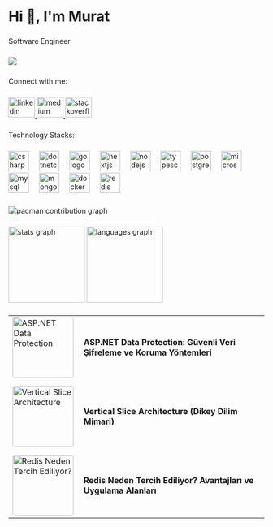 <h1 align="left">Hi 👋, I'm Murat</h1>

###

<p align="left">Software Engineer</p>

###

<div align="left">
  <img src="https://visitor-badge.laobi.icu/badge?page_id=muratagyz.muratagyz&"  />
</div>

###

<p align="left">Connect with me:</p>

###

<div align="left">
  <a href="www.linkedin.com/in/muratagyuz" target="_blank">
    <img src="https://raw.githubusercontent.com/maurodesouza/profile-readme-generator/master/src/assets/icons/social/linkedin/default.svg" width="52" height="40" alt="linkedin logo"  />
  </a>
  <a href="https://medium.com/@muratagyuz" target="_blank">
    <img src="https://raw.githubusercontent.com/maurodesouza/profile-readme-generator/master/src/assets/icons/social/medium/default.svg" width="52" height="40" alt="medium logo"  />
  </a>
  <a href="https://stackoverflow.com/users/14861008/muratagyz?tab=profile" target="_blank">
    <img src="https://raw.githubusercontent.com/maurodesouza/profile-readme-generator/master/src/assets/icons/social/stackoverflow/default.svg" width="52" height="40" alt="stackoverflow logo"  />
  </a>
</div>

###

<p align="left">Technology Stacks:</p>

###

<div align="left">
  <img src="https://cdn.jsdelivr.net/gh/devicons/devicon/icons/csharp/csharp-original.svg" height="40" alt="csharp logo"  />
  <img width="12" />
  <img src="https://cdn.jsdelivr.net/gh/devicons/devicon/icons/dotnetcore/dotnetcore-original.svg" height="40" alt="dotnetcore logo"  />
  <img width="12" />
  <img src="https://cdn.jsdelivr.net/gh/devicons/devicon/icons/go/go-original.svg" height="40" alt="go logo"  />
  <img width="12" />
  <img src="https://cdn.jsdelivr.net/gh/devicons/devicon/icons/nextjs/nextjs-original.svg" height="40" alt="nextjs logo"  />
  <img width="12" />
  <img src="https://cdn.jsdelivr.net/gh/devicons/devicon/icons/nodejs/nodejs-original.svg" height="40" alt="nodejs logo"  />
  <img width="12" />
  <img src="https://cdn.jsdelivr.net/gh/devicons/devicon/icons/typescript/typescript-original.svg" height="40" alt="typescript logo"  />
  <img width="12" />
  <img src="https://cdn.jsdelivr.net/gh/devicons/devicon/icons/postgresql/postgresql-original.svg" height="40" alt="postgresql logo"  />
  <img width="12" />
  <img src="https://cdn.jsdelivr.net/gh/devicons/devicon/icons/microsoftsqlserver/microsoftsqlserver-plain.svg" height="40" alt="microsoftsqlserver logo"  />
  <img width="12" />
  <img src="https://cdn.jsdelivr.net/gh/devicons/devicon/icons/mysql/mysql-original.svg" height="40" alt="mysql logo"  />
  <img width="12" />
  <img src="https://cdn.jsdelivr.net/gh/devicons/devicon/icons/mongodb/mongodb-original.svg" height="40" alt="mongodb logo"  />
  <img width="12" />
  <img src="https://cdn.jsdelivr.net/gh/devicons/devicon/icons/docker/docker-original.svg" height="40" alt="docker logo"  />
  <img width="12" />
  <img src="https://cdn.jsdelivr.net/gh/devicons/devicon/icons/redis/redis-original.svg" height="40" alt="redis logo"  />
</div>

###

<picture>
  <source media="(prefers-color-scheme: dark)" srcset="https://raw.githubusercontent.com/muratagyz/muratagyz/output/pacman-contribution-graph-dark.svg">
  <source media="(prefers-color-scheme: light)" srcset="https://raw.githubusercontent.com/muratagyz/muratagyz/output/pacman-contribution-graph.svg">
  <img alt="pacman contribution graph" src="https://raw.githubusercontent.com/muratagyz/muratagyz/output/pacman-contribution-graph.svg">
</picture>

###

<div align="left">
  <img src="https://github-readme-stats.vercel.app/api?username=muratagyz&hide_title=false&hide_rank=false&show_icons=true&include_all_commits=true&count_private=true&disable_animations=false&theme=dracula&locale=en&hide_border=false&order=1" height="150" alt="stats graph"  />
  <img src="https://github-readme-stats.vercel.app/api/top-langs?username=muratagyz&locale=en&hide_title=false&layout=compact&card_width=320&langs_count=5&theme=dracula&hide_border=false&order=2" height="150" alt="languages graph"  />
</div>

###

<table border="0" cellspacing="0" cellpadding="0" style="border-collapse: collapse;">
  <tr>
    <td width="120" valign="top" style="border: none;">
      <a href="https://medium.com/@muratagyuz/asp-net-data-protection-g%C3%BCvenli-veri-%C5%9Fifreleme-ve-koruma-y%C3%B6ntemleri-73c5f3ed9c97" target="_blank">
        <img src="https://miro.medium.com/v2/resize:fit:300/1*ozz64Y6mwvGbxxQSQvIFXQ.jpeg" alt="ASP.NET Data Protection" width="120" style="border-radius: 4px;" />
      </a>
    </td>
    <td valign="middle" style="padding-left: 12px; border: none;">
      <a href="https://medium.com/@muratagyuz/asp-net-data-protection-g%C3%BCvenli-veri-%C5%9Fifreleme-ve-koruma-y%C3%B6ntemleri-73c5f3ed9c97" target="_blank" style="text-decoration: none; color: inherit; font-weight: bold;">
        ASP.NET Data Protection: Güvenli Veri Şifreleme ve Koruma Yöntemleri
      </a>
    </td>
  </tr>
  <tr><td colspan="2" height="10"></td></tr>
  <tr>
    <td width="120" valign="top" style="border: none;">
      <a href="https://medium.com/@muratagyuz/vertical-slice-architecture-dikey-dilim-mimari-24675b121977" target="_blank">
        <img src="https://miro.medium.com/v2/resize:fit:300/1*X1dLDt10AslowberNjeOng.png" alt="Vertical Slice Architecture" width="120" style="border-radius: 4px;" />
      </a>
    </td>
    <td valign="middle" style="padding-left: 12px; border: none;">
      <a href="https://medium.com/@muratagyuz/vertical-slice-architecture-dikey-dilim-mimari-24675b121977" target="_blank" style="text-decoration: none; color: inherit; font-weight: bold;">
        Vertical Slice Architecture (Dikey Dilim Mimari)
      </a>
    </td>
  </tr>
  <tr><td colspan="2" height="10"></td></tr>
  <tr>
    <td width="120" valign="top" style="border: none;">
      <a href="https://medium.com/@muratagyuz/redis-neden-tercih-ediliyor-avantajlar%C4%B1-ve-uygulama-alanlar%C4%B1-59c09d1b84c6" target="_blank">
        <img src="https://miro.medium.com/v2/resize:fit:300/1*pYCtrvMgmXWY-ZY2E-wAsw.png" alt="Redis Neden Tercih Ediliyor?" width="120" style="border-radius: 4px;" />
      </a>
    </td>
    <td valign="middle" style="padding-left: 12px; border: none;">
      <a href="https://medium.com/@muratagyuz/redis-neden-tercih-ediliyor-avantajlar%C4%B1-ve-uygulama-alanlar%C4%B1-59c09d1b84c6" target="_blank" style="text-decoration: none; color: inherit; font-weight: bold;">
        Redis Neden Tercih Ediliyor? Avantajları ve Uygulama Alanları
      </a>
    </td>
  </tr>
</table>


###
